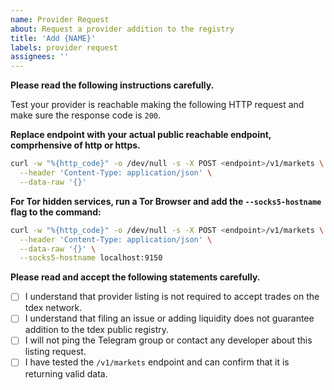```yaml
---
name: Provider Request
about: Request a provider addition to the registry
title: 'Add {NAME}'
labels: provider request
assignees: ''
---
```


**Please read the following instructions carefully.**

Test your provider is reachable making the following HTTP request and make sure the response code is `200`.

**Replace endpoint with your actual public reachable endpoint, comprhensive of http or https.**

```sh
curl -w "%{http_code}" -o /dev/null -s -X POST <endpoint>/v1/markets \
  --header 'Content-Type: application/json' \
  --data-raw '{}'
```

**For Tor hidden services, run a Tor Browser and add the `--socks5-hostname` flag to the command:**

```sh
curl -w "%{http_code}" -o /dev/null -s -X POST <endpoint>/v1/markets \
  --header 'Content-Type: application/json' \
  --data-raw '{}' \
  --socks5-hostname localhost:9150
```

**Please read and accept the following statements carefully.**

- [ ] I understand that provider listing is not required to accept trades on the tdex network.
- [ ] I understand that filing an issue or adding liquidity does not guarantee addition to the tdex public registry.
- [ ] I will not ping the Telegram group or contact any developer about this listing request.
- [ ] I have tested the `/v1/markets` endpoint and can confirm that it is returning valid data.